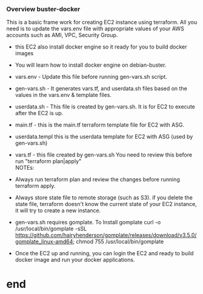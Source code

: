 ### Overview buster-docker 
This is a basic frame work for creating EC2 instance using terraform.  All you need is to update the vars.env file with appropriate values of your AWS accounts such as AMI, VPC, Security Group. 
* this EC2 also install docker engine so it ready for you to build docker images
* You will learn how to install docker engine on debian-buster.
* vars.env - Update this file before running gen-vars.sh script.
* gen-vars.sh - It generates vars.tf, and userdata.sh files based on the values in the vars.env & template files.
* userdata.sh - This file is created by gen-vars.sh. It is for EC2 to execute after the EC2 is up.   
* main.tf - this is the main.tf terraform template file for EC2 with ASG. 
* userdata.templ this is the userdata template for EC2 with ASG (used by gen-vars.sh)
* vars.tf - this file created by gen-vars.sh  You need to review this before run "terraform plan|apply"   
NOTEs:   
* Always run terraform plan and review the changes before running terraform apply. 
  
* Always store state file to remote storage (such as S3).  if you delete the state file, terraform doesn't know the current state of your EC2 instance, it will try to create a new instance.   

* gen-vars.sh requires gomplate.  To Install gomplate curl -o /usr/local/bin/gomplate -sSL https://github.com/hairyhenderson/gomplate/releases/download/v3.5.0/gomplate_linux-amd64; chmod 755 /usr/local/bin/gomplate

* Once the EC2 up and running, you can login the EC2 and ready to build docker image and run your docker applications.
#  end   #
